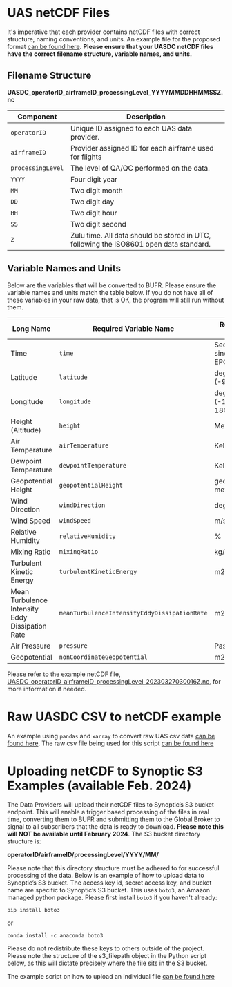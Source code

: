 
# UAS netCDF Files
It's imperative that each provider contains netCDF files with correct structure, naming conventions, and units. An example file for the proposed format [can be found here](../nc2bufr/UASDC_operatorID_airframeID_processingLevel_20230327030016Z.nc). **Please ensure that your UASDC netCDF files have the correct filename structure, variable names, and units.**

## Filename Structure

**UASDC_operatorID_airframeID_processingLevel_YYYYMMDDHHMMSSZ.nc**

| Component        | Description                                                                                     |
|------------------|-------------------------------------------------------------------------------------------------|
| `operatorID`     | Unique ID assigned to each UAS data provider.                                                   |
| `airframeID`     | Provider assigned ID for each airframe used for flights                                         |
| `processingLevel`| The level of QA/QC performed on the data.                                                       |
| `YYYY`           | Four digit year                                                                                 |
| `MM`             | Two digit month                                                                                 |
| `DD`             | Two digit day                                                                                   |
| `HH`             | Two digit hour                                                                                  |
| `SS`             | Two digit second                                                                                |
| `Z`              | Zulu time. All data should be stored in UTC, following the ISO8601 open data standard.         |

## Variable Names and Units

Below are the variables that will be converted to BUFR. Please ensure the variable names and units match the table below. If you do not have all of these variables in your raw data, that is OK, the program will still run without them. 

| Long Name                                          | Required Variable Name                               | Required Units        |
|----------------------------------------------------|------------------------------------------------------|-----------------------|
| Time                                               | `time`                                               | Seconds since EPOCH   | 
| Latitude                                           | `latitude`                                           | degrees (-90 to 90)   |
| Longitude                                          | `longitude`                                          | degrees (-180 to 180) |
| Height (Altitude)                                  | `height`                                             | Meters                |
| Air Temperature                                    | `airTemperature`                                     | Kelvin                |
| Dewpoint Temperature                               | `dewpointTemperature`                                | Kelvin                |
| Geopotential Height                                | `geopotentialHeight`                                 | geopotential meters   |
| Wind Direction                                     | `windDirection`                                      | degrees               |
| Wind Speed                                         | `windSpeed`                                          | m/s                   |
| Relative Humidity                                  | `relativeHumidity`                                   | %                     |
| Mixing Ratio                                       | `mixingRatio`                                        | kg/kg                 |
| Turbulent Kinetic Energy                           | `turbulentKineticEnergy`                             | m2 s-2                |
| Mean Turbulence Intensity Eddy Dissipation Rate    | `meanTurbulenceIntensityEddyDissipationRate`         | m2/3 s-1              |
| Air Pressure                                       | `pressure`                                           | Pascals               |
| Geopotential                                       | `nonCoordinateGeopotential`                          | m2 s-2                |

Please refer to the example netCDF file, [UASDC_operatorID_airframeID_processingLevel_20230327030016Z.nc](../nc2bufr/UASDC_operatorID_airframeID_processingLevel_20230327030016Z.nc), for more information if needed. 

# Raw UASDC CSV to netCDF example

An example using `pandas` and `xarray` to convert raw UAS csv data [can be found here](raw_csv_to_netCDF.py). The raw csv file being used for this script [can be found here](raw_uasdc.csv)

# Uploading netCDF to Synoptic S3 Examples (available Feb. 2024)

The Data Providers will upload their netCDF files to Synoptic’s S3 bucket endpoint.  This will enable a trigger based processing of the files in real time, converting them to BUFR and submitting them to the Global Broker to signal to all subscribers that the data is ready to download. **Please note this will NOT be available until February 2024**. The S3 bucket directory structure is:

**operatorID/airframeID/processingLevel/YYYY/MM/**

Please note that this directory structure must be adhered to for successful processing of the data. Below is an example of how to upload data to Synoptic’s S3 bucket. The access key id, secret access key, and bucket name are specific to Synoptic’s S3 bucket. This uses `boto3`, an Amazon managed python package. Please first install `boto3` if you haven't already:

`pip install boto3`

or 

`conda install -c anaconda boto3`

Please do not redistribute these keys to others outside of the project. Please note the structure of the s3_filepath object in the Python script below, as this will dictate precisely where the file sits in the S3 bucket. 

The example script on how to upload an individual file [can be found here](upload_to_synoptic_s3.py)
